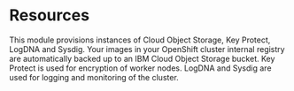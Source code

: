 # Resources

This module provisions instances of Cloud Object Storage, Key Protect, LogDNA and Sysdig. Your images in your OpenShift cluster internal registry are automatically backed up to an IBM Cloud Object Storage bucket. Key Protect is used for encryption of worker nodes. LogDNA and Sysdig are used for logging and monitoring of the cluster.
